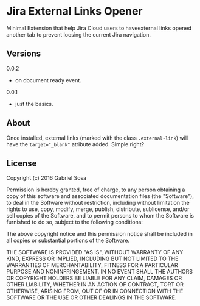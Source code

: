 # Jira External Links Opener


Minimal Extension that help Jira Cloud users to haveexternal links opened another tab to prevent loosing the current Jira navigation.


## Versions

0.0.2
  - on document ready event.

0.0.1
  - just the basics.

## About

Once installed, external links (marked with the class ```.external-link```) will have the ```target="_blank"``` atribute added. Simple right?


## License

Copyright (c) 2016 Gabriel Sosa

Permission is hereby granted, free of charge, to any person obtaining a copy of this software and associated documentation files (the "Software"), to deal in the Software without restriction, including without limitation the rights to use, copy, modify, merge, publish, distribute, sublicense, and/or sell copies of the Software, and to permit persons to whom the Software is furnished to do so, subject to the following conditions:

The above copyright notice and this permission notice shall be included in all copies or substantial portions of the Software.

THE SOFTWARE IS PROVIDED "AS IS", WITHOUT WARRANTY OF ANY KIND, EXPRESS OR IMPLIED, INCLUDING BUT NOT LIMITED TO THE WARRANTIES OF MERCHANTABILITY, FITNESS FOR A PARTICULAR PURPOSE AND NONINFRINGEMENT. IN NO EVENT SHALL THE AUTHORS OR COPYRIGHT HOLDERS BE LIABLE FOR ANY CLAIM, DAMAGES OR OTHER LIABILITY, WHETHER IN AN ACTION OF CONTRACT, TORT OR OTHERWISE, ARISING FROM, OUT OF OR IN CONNECTION WITH THE SOFTWARE OR THE USE OR OTHER DEALINGS IN THE SOFTWARE. 
